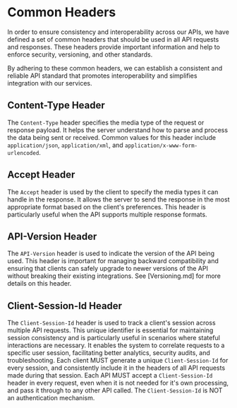 # Common Headers

In order to ensure consistency and interoperability across our APIs, we have defined a set of common headers that should be used in all API requests and responses. These headers provide important information and help to enforce security, versioning, and other standards.

By adhering to these common headers, we can establish a consistent and reliable API standard that promotes interoperability and simplifies integration with our services.

## Content-Type Header

The `Content-Type` header specifies the media type of the request or response payload. It helps the server understand how to parse and process the data being sent or received. Common values for this header include `application/json`, `application/xml`, and `application/x-www-form-urlencoded`.

## Accept Header

The `Accept` header is used by the client to specify the media types it can handle in the response. It allows the server to send the response in the most appropriate format based on the client's preferences. This header is particularly useful when the API supports multiple response formats.

## API-Version Header

The `API-Version` header is used to indicate the version of the API being used. This header is important for managing backward compatibility and ensuring that clients can safely upgrade to newer versions of the API without breaking their existing integrations.
See [Versioning.md] for more details on this header.

## Client-Session-Id Header

The `Client-Session-Id` header is used to track a client's session across multiple API requests. This unique identifier is essential for maintaining session consistency and is particularly useful in scenarios where stateful interactions are necessary. It enables the system to correlate requests to a specific user session, facilitating better analytics, security audits, and troubleshooting.
Each client MUST generate a unique `Client-Session-Id` for every session, and consistently include it in the headers of all API requests made during that session.
Each API MUST accept a `Client-Session-Id` header in every request, even when it is not needed for it's own processing, and pass it through to any other API called.
The `Client-Session-Id` is NOT an authentication mechanism.
